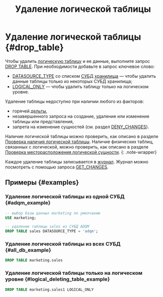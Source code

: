 ﻿---
layout: default
title: Удаление логической таблицы
nav_order: 4
parent: Управление схемой данных
grand_parent: Работа с системой
has_children: false
---

# Удаление логической таблицы {#drop_table}

Чтобы удалить [логическую таблицу](../../../overview/main_concepts/logical_table/logical_table.md) 
и ее данные, выполните запрос [DROP TABLE](../../../reference/sql_plus_requests/DROP_TABLE/DROP_TABLE.md).
При необходимости добавьте в запрос ключевое слово:
* [DATASOURCE_TYPE](../../../reference/sql_plus_requests/CREATE_TABLE/CREATE_TABLE.md#datasource_type) со списком
  [СУБД](../../../introduction/supported_DBMS/supported_DBMS.md)
  [хранилища](../../../overview/main_concepts/data_storage/data_storage.md) — чтобы удалить данные таблицы только из 
  некоторых СУБД хранилища;
* [LOGICAL_ONLY](../../../reference/sql_plus_requests/CREATE_TABLE/CREATE_TABLE.md#logical_only) — чтобы удалить таблицу
  только на логическом уровне.

Удаление таблицы недоступно при наличии любого из факторов:
* горячей [дельты](../../../overview/main_concepts/delta/delta.md),
* незавершенного запроса на создание, удаление или изменение таблицы или представления,
* запрета на изменение сущностей (см. раздел [DENY_CHANGES](../../../reference/sql_plus_requests/DENY_CHANGES/DENY_CHANGES.md)).

Наличие логической таблицы можно проверить, как описано в разделе 
[Проверка наличия логической таблицы](../entity_presence_check/entity_presence_check.md#table_check). Наличие
физических таблиц, связанных с логической, можно проверить, как описано в разделе 
[Проверка месторасположения логической сущности](../../../working_with_system/other_features/datasource_check/datasource_check.md).
{: .note-wrapper}

Каждое удаление таблицы записывается в 
[журнал](../../../overview/main_concepts/changelog/changelog.md). Журнал 
можно посмотреть с помощью запроса [GET_CHANGES](../../../reference/sql_plus_requests/GET_CHANGES/GET_CHANGES.md).

## Примеры {#examples}

### Удаление логической таблицы из одной СУБД {#adqm_example}

```sql
-- выбор базы данных marketing по умолчанию
USE marketing;

-- удаление таблицы sales из СУБД ADQM
DROP TABLE sales DATASOURCE_TYPE = 'adqm';
```

### Удаление логической таблицы из всех СУБД {#all_db_example}

```sql
DROP TABLE marketing.sales
```

### Удаление логической таблицы только на логическом уровне {#logical_deleting_table_example}

```sql
DROP TABLE marketing.sales1 LOGICAL_ONLY
```